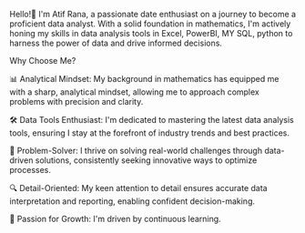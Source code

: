 Hello!👋 I'm Atif Rana, a passionate date enthusiast on a journey to become a proficient data analyst. With a solid foundation in mathematics, I'm actively honing my skills in data analysis tools in Excel, PowerBI, MY SQL, python to harness the power of data and drive informed decisions.

Why Choose Me?

📊 Analytical Mindset: My background in mathematics has equipped me with a sharp, analytical mindset, allowing me to approach complex problems with precision and clarity.

🛠️ Data Tools Enthusiast:   I'm dedicated to mastering the latest data analysis tools, ensuring I stay at the forefront of industry trends and best practices.

🧮 Problem-Solver:           I thrive on solving real-world challenges through data-driven solutions, consistently seeking innovative ways to optimize processes.

🔍 Detail-Oriented:          My keen attention to detail ensures accurate data interpretation and reporting, enabling confident decision-making.

🌟 Passion for Growth:       I'm driven by continuous learning.


<!---
atifrana021/atifrana021 is a ✨ special ✨ repository because its `README.md` (this file) appears on your GitHub profile.
You can click the Preview link to take a look at your changes.
--->
